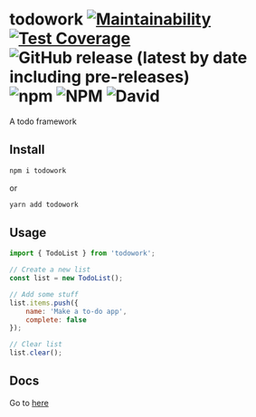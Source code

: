 # todowork [![Maintainability](https://api.codeclimate.com/v1/badges/bc760065be8393c89a1d/maintainability)](https://codeclimate.com/github/shahoob/todowork/maintainability) [![Test Coverage](https://api.codeclimate.com/v1/badges/bc760065be8393c89a1d/test_coverage)](https://codeclimate.com/github/shahoob/todowork/test_coverage) ![GitHub release (latest by date including pre-releases)](https://img.shields.io/github/v/release/shahoob/todowork?include_prereleases&label=%20&logo=github) ![npm](https://img.shields.io/npm/v/todowork?label=%20&logo=npm) ![NPM](https://img.shields.io/npm/l/todowork?logo=npm) ![David](https://img.shields.io/david/dev/shahoob/todowork)

A todo framework

## Install

```bash
npm i todowork
```

or

```bash
yarn add todowork
```

## Usage

```javascript
import { TodoList } from 'todowork';

// Create a new list
const list = new TodoList();

// Add some stuff
list.items.push({
    name: 'Make a to-do app',
    complete: false
});

// Clear list
list.clear();

```

## Docs

Go to [here](https://shahoob.github.io/todowork)
